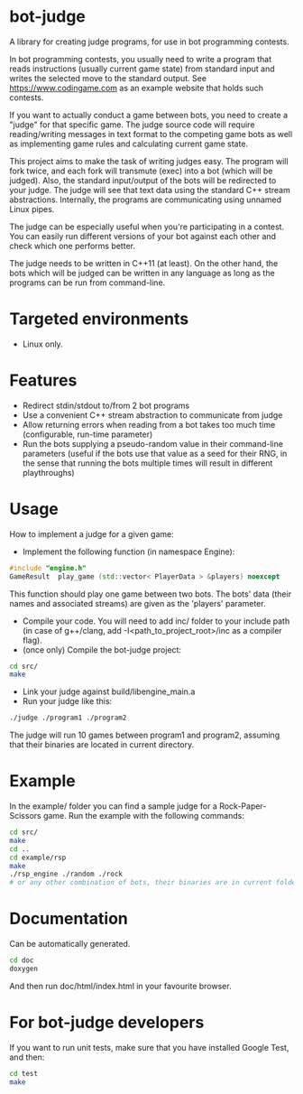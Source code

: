 # bot-judge
A library for creating judge programs, for use in bot programming contests.

In bot programming contests, you usually need to write a program that reads
instructions (usually current game state) from standard input and writes the
selected move to the standard output. See https://www.codingame.com as an example website that holds
such contests.

If you want to actually conduct a game between bots, you need to create a "judge" for that specific game.
The judge source code will require reading/writing messages in text format to the competing game bots as well as
implementing game rules and calculating current game state.

This project aims to make the task of writing judges easy. The program will fork twice,
and each fork will transmute (exec) into a bot (which will be judged). Also, the standard input/output
of the bots will be redirected to your judge. The judge will see that text data using the standard C++ stream abstractions.
Internally, the programs are communicating using unnamed Linux pipes.

The judge can be especially useful when you're participating in a contest.
You can easily run different versions of your bot against each other
and check which one performs better.

The judge needs to be written in C++11 (at least).
On the other hand, the bots which will be judged can be written in any
language as long as the programs can be run from command-line.

# Targeted environments

- Linux only.

# Features

- Redirect stdin/stdout to/from 2 bot programs
- Use a convenient C++ stream abstraction to communicate from judge
- Allow returning errors when reading from a bot takes too much time (configurable, run-time parameter)
- Run the bots supplying a pseudo-random value in their command-line parameters
(useful if the bots use that value as a seed for their RNG,
in the sense that running the bots multiple times will result in different playthroughs)

# Usage

How to implement a judge for a given game:

- Implement the following function (in namespace Engine):
```c++
#include "engine.h"
GameResult 	play_game (std::vector< PlayerData > &players) noexcept
```
This function should play one game between two bots.
The bots' data (their names and associated streams) are given as the 'players' parameter.
- Compile your code. You will need to add inc/ folder to your include path
(in case of g++/clang, add -I<path_to_project_root>/inc as a compiler flag).
- (once only) Compile the bot-judge project:
```bash
cd src/
make
```
- Link your judge against build/libengine_main.a
- Run your judge like this:
```bash
./judge ./program1 ./program2
```
The judge will run 10 games between program1 and program2, assuming that their binaries
are located in current directory.

# Example

In the example/ folder you can find a sample judge for a Rock-Paper-Scissors game.
Run the example with the following commands:
```bash
cd src/
make
cd ..
cd example/rsp
make
./rsp_engine ./random ./rock
# or any other combination of bots, their binaries are in current folder
```

# Documentation
Can be automatically generated.
```bash
cd doc
doxygen
```
And then run doc/html/index.html in your favourite browser.

# For bot-judge developers
If you want to run unit tests, make sure that you have installed Google Test, and then:
```bash
cd test
make
```

